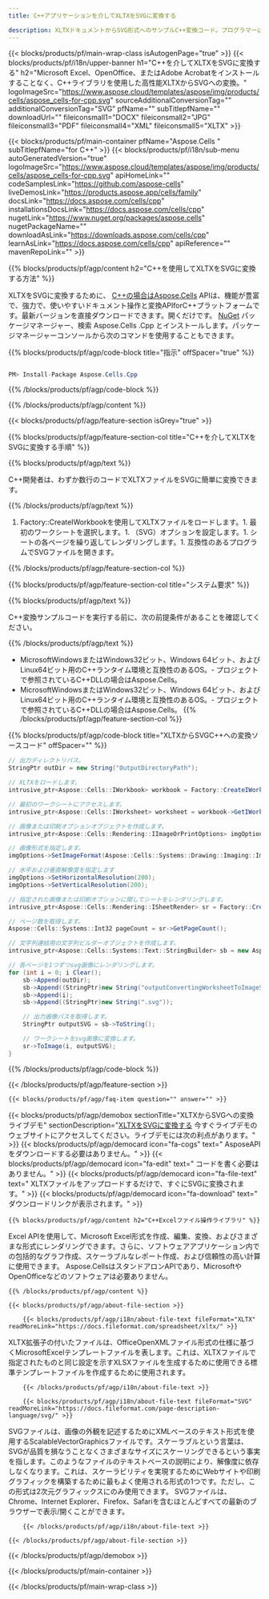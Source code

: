 ```yaml
---
title: C++アプリケーションを介してXLTXをSVGに変換する 

description: XLTXドキュメントからSVG形式へのサンプルC++変換コード。プログラマーは、このソースコードを使用して、任意のC++アプリケーション内でXLTXからSVGへのバッチ変換を行うことができます。
---
```

{{< blocks/products/pf/main-wrap-class isAutogenPage="true" >}}
{{< blocks/products/pf/i18n/upper-banner h1="C++を介してXLTXをSVGに変換する" h2="Microsoft Excel、OpenOffice、またはAdobe Acrobatをインストールすることなく、C++ライブラリを使用した高性能XLTXからSVGへの変換。" logoImageSrc="https://www.aspose.cloud/templates/aspose/img/products/cells/aspose_cells-for-cpp.svg" sourceAdditionalConversionTag="" additionalConversionTag="SVG" pfName="" subTitlepfName="" downloadUrl="" fileiconsmall1="DOCX" fileiconsmall2="JPG" fileiconsmall3="PDF" fileiconsmall4="XML" fileiconsmall5="XLTX" >}}

{{< blocks/products/pf/main-container pfName="Aspose.Cells " subTitlepfName="for C++" >}}
{{< blocks/products/pf/i18n/sub-menu autoGeneratedVersion="true" logoImageSrc="https://www.aspose.cloud/templates/aspose/img/products/cells/aspose_cells-for-cpp.svg" apiHomeLink="" codeSamplesLink="https://github.com/aspose-cells" liveDemosLink="https://products.aspose.app/cells/family" docsLink="https://docs.aspose.com/cells/cpp" installationsDocsLink="https://docs.aspose.com/cells/cpp" nugetLink="https://www.nuget.org/packages/aspose.cells" nugetPackageName="" downloadAsLink="https://downloads.aspose.com/cells/cpp" learnAsLink="https://docs.aspose.com/cells/cpp" apiReference="" mavenRepoLink="" >}}

{{% blocks/products/pf/agp/content h2="C++を使用してXLTXをSVGに変換する方法" %}}

 XLTXをSVGに変換するために、
 [C++の場合はAspose.Cells](https://products.aspose.com/cells/cpp) 
 APIは、機能が豊富で、強力で、使いやすいドキュメント操作と変換APIforC++プラットフォームです。最新バージョンを直接ダウンロードできます。開くだけです。
 [NuGet](https://www.nuget.org/packages/aspose.cells) 
 パッケージマネージャー、検索
 Aspose.Cells .Cpp 
 とインストールします。パッケージマネージャーコンソールから次のコマンドを使用することもできます。

{{% blocks/products/pf/agp/code-block title="指示" offSpacer="true" %}}

```cs

PM> Install-Package Aspose.Cells.Cpp


```

{{% /blocks/products/pf/agp/code-block %}}

{{% /blocks/products/pf/agp/content %}}

{{< blocks/products/pf/agp/feature-section isGrey="true" >}}

{{% blocks/products/pf/agp/feature-section-col title="C++を介してXLTXをSVGに変換する手順" %}}

{{% blocks/products/pf/agp/text %}}

 C++開発者は、わずか数行のコードでXLTXファイルをSVGに簡単に変換できます。

{{% /blocks/products/pf/agp/text %}}

1. Factory::CreateIWorkbookを使用してXLTXファイルをロードします。1. 最初のワークシートを選択します。1. （SVG）オプションを設定します。1. シートの各ページを繰り返してレンダリングします。1. 互換性のあるプログラムでSVGファイルを開きます。

{{% /blocks/products/pf/agp/feature-section-col %}}

{{% blocks/products/pf/agp/feature-section-col title="システム要求" %}}

{{% blocks/products/pf/agp/text %}}

 C++変換サンプルコードを実行する前に、次の前提条件があることを確認してください。

{{% /blocks/products/pf/agp/text %}}

- MicrosoftWindowsまたはWindows32ビット、Windows 64ビット、およびLinux64ビット用のC++ランタイム環境と互換性のあるOS。- プロジェクトで参照されているC++DLLの場合はAspose.Cells。
- MicrosoftWindowsまたはWindows32ビット、Windows 64ビット、およびLinux64ビット用のC++ランタイム環境と互換性のあるOS。- プロジェクトで参照されているC++DLLの場合はAspose.Cells。
{{% /blocks/products/pf/agp/feature-section-col %}}

{{% blocks/products/pf/agp/code-block title="XLTXからSVGC++への変換ソースコード" offSpacer="" %}}

```cs
// 出力ディレクトリパス。
StringPtr outDir = new String("OutputDirectoryPath");

// XLTXをロードします。
intrusive_ptr<Aspose::Cells::IWorkbook> workbook = Factory::CreateIWorkbook(u"sourceFile.xltx");

// 最初のワークシートにアクセスします。
intrusive_ptr<Aspose::Cells::IWorksheet> worksheet = workbook->GetIWorksheets()->GetObjectByIndex(0);

// 画像または印刷オプションオブジェクトを作成します。
intrusive_ptr<Aspose::Cells::Rendering::IImageOrPrintOptions> imgOptions = Factory::CreateIImageOrPrintOptions();

// 画像形式を指定します。
imgOptions->SetImageFormat(Aspose::Cells::Systems::Drawing::Imaging::ImageFormat::GetSvg());

// 水平および垂直解像度を指定します
imgOptions->SetHorizontalResolution(200);
imgOptions->SetVerticalResolution(200);

// 指定された画像または印刷オプションに関してシートをレンダリングします。
intrusive_ptr<Aspose::Cells::Rendering::ISheetRender> sr = Factory::CreateISheetRender(worksheet, imgOptions);

// ページ数を取得します。
Aspose::Cells::Systems::Int32 pageCount = sr->GetPageCount();

// 文字列連結用の文字列ビルダーオブジェクトを作成します。
intrusive_ptr<Aspose::Cells::Systems::Text::StringBuilder> sb = new Aspose::Cells::Systems::Text::StringBuilder();

// 各ページを1つずつsvg画像にレンダリングします。
for (int i = 0; i Clear();
	sb->Append(outDir);
	sb->Append((StringPtr)new String("outputConvertingWorksheetToImageSVG_"));
	sb->Append(i);
	sb->Append((StringPtr)new String(".svg"));

	// 出力画像パスを取得します。
	StringPtr outputSVG = sb->ToString();

	// ワークシートをsvg画像に変換します。
	sr->ToImage(i, outputSVG);
}


```

{{% /blocks/products/pf/agp/code-block %}}

{{< /blocks/products/pf/agp/feature-section >}}

    {{< blocks/products/pf/agp/faq-item question="" answer="" >}}
 

<!-- aboutfile Starts -->

{{< blocks/products/pf/agp/demobox sectionTitle="XLTXからSVGへの変換ライブデモ" sectionDescription="[XLTXをSVGに変換する](https://products.aspose.app/cells/conversion/xltx-to-svg) 今すぐライブデモのウェブサイトにアクセスしてください。ライブデモには次の利点があります。" >}}
        {{< blocks/products/pf/agp/democard icon="fa-cogs" text=" AsposeAPIをダウンロードする必要はありません。" >}}
        {{< blocks/products/pf/agp/democard icon="fa-edit" text=" コードを書く必要はありません。" >}}
        {{< blocks/products/pf/agp/democard icon="fa-file-text" text=" XLTXファイルをアップロードするだけで、すぐにSVGに変換されます。" >}}
        {{< blocks/products/pf/agp/democard icon="fa-download" text=" ダウンロードリンクが表示されます。" >}}

    {{% blocks/products/pf/agp/content h2="C++Excelファイル操作ライブラリ" %}}

 Excel APIを使用して、Microsoft Excel形式を作成、編集、変換、およびさまざまな形式にレンダリングできます。さらに、ソフトウェアアプリケーション内での包括的なグラフ作成、スケーラブルなレポート作成、および信頼性の高い計算に使用できます。 Aspose.CellsはスタンドアロンAPIであり、MicrosoftやOpenOfficeなどのソフトウェアは必要ありません。  



    {{% /blocks/products/pf/agp/content %}}

    {{< blocks/products/pf/agp/about-file-section >}}

        {{< blocks/products/pf/agp/i18n/about-file-text fileFormat="XLTX" readMoreLink="https://docs.fileformat.com/spreadsheet/xltx/" >}}

XLTX拡張子の付いたファイルは、OfficeOpenXMLファイル形式の仕様に基づくMicrosoftExcelテンプレートファイルを表します。これは、XLTXファイルで指定されたものと同じ設定を示すXLSXファイルを生成するために使用できる標準テンプレートファイルを作成するために使用されます。

        {{< /blocks/products/pf/agp/i18n/about-file-text >}}

        {{< blocks/products/pf/agp/i18n/about-file-text fileFormat="SVG" readMoreLink="https://docs.fileformat.com/page-description-language/svg/" >}}

SVGファイルは、画像の外観を記述するためにXMLベースのテキスト形式を使用するScalableVectorGraphicsファイルです。スケーラブルという言葉は、SVGが品質を損なうことなくさまざまなサイズにスケーリングできるという事実を指します。このようなファイルのテキストベースの説明により、解像度に依存しなくなります。これは、スケーラビリティを実現するためにWebサイトや印刷グラフィックを構築するために最もよく使用される形式の1つです。ただし、この形式は2次元グラフィックスにのみ使用できます。 SVGファイルは、Chrome、Internet Explorer、Firefox、Safariを含むほとんどすべての最新のブラウザーで表示/開くことができます。

        {{< /blocks/products/pf/agp/i18n/about-file-text >}}

    {{< /blocks/products/pf/agp/about-file-section >}}

{{< /blocks/products/pf/agp/demobox >}}

<!-- aboutfile Ends -->



{{< /blocks/products/pf/main-container >}}
    
{{< /blocks/products/pf/main-wrap-class >}}
